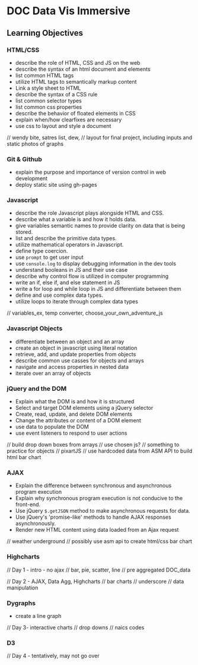 # DOC Data Vis Immersive

## Learning Objectives

### HTML/CSS
- describe the role of HTML, CSS and JS on the web
- describe the syntax of an html document and elements
- list common HTML tags
- utilize HTML tags to semantically markup content
- Link a style sheet to HTML
- describe the syntax of a CSS rule
- list common selector types
- list common css properties
- describe the behavior of floated elements in CSS
- explain when/how clearfixes are necessary
- use css to layout and style a document

// wendy bite, satres list, dew,
// layout for final project, including inputs and static photos of graphs


### Git & Github
- explain the purpose and importance of version control in web development
- deploy static site using gh-pages

### Javascript
- describe the role Javascript plays alongside HTML and CSS.
- describe what a variable is and how it holds data.
- give variables semantic names to provide clarity on data that is being stored.
- list and describe the primitive data types.
- utilize mathematical operators in Javascript.
- define type coercion.
- use `prompt` to get user input
- use `console.log` to display debugging information in the dev tools
- understand booleans in JS and their use case
- describe why control flow is utilized in computer programming
- write an if, else if, and else statement in JS
- write a for loop and while loop in JS and differentiate between them
- define and use complex data types.
- utilize loops to iterate through complex data types

// variables_ex, temp converter, choose_your_own_adventure_js

### Javascript Objects
- differentiate between an object and an array
- create an object in javascript using literal notation
- retrieve, add, and update properties from objects
- describe common use casses for objects and arrays
- navigate and access properties in nested data
- iterate over an array of objects

### jQuery and the DOM
- Explain what the DOM is and how it is structured
- Select and target DOM elements using a jQuery selector
- Create, read, update, and delete DOM elements
- Change the attributes or content of a DOM element
- use data to populate the DOM
- use event listeners to respond to user actions

// build drop down boxes from arrays
// use chosen js?
// something to practice for objects
// pixartJS
// use hardcoded data from ASM API to build html bar chart

### AJAX
- Explain the difference between synchronous and asynchronous program execution
- Explain why synchronous program execution is not conducive to the front-end.
- Use jQuery `$.getJSON` method to make asynchronous requests for data.
- Use jQuery's 'promise-like' methods to handle AJAX responses asynchronously.
- Render new HTML content using data loaded from an Ajax request

// weather underground
// possibly use asm api to create html/css bar chart

### Highcharts


// Day 1 - intro - no ajax
  // bar, pie, scatter, line
  // pre aggregated DOC_data

// Day 2 - AJAX, Data Agg, Highcharts
  // bar charts
  // underscore
  // data manipulation


### Dygraphs
- create a line graph

// Day 3- interactive charts
  // drop downs
  // naics codes


### D3
// Day 4 - tentatively, may not go over
